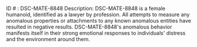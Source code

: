 ID # : DSC-MATE-8848
Description: DSC-MATE-8848 is a female humanoid, identified as a lawyer by profession. All attempts to measure any anomalous properties or attachments to any known anomalous entities have resulted in negative results. DSC-MATE-8848's anomalous behavior manifests itself in their strong emotional responses to individuals' distress and the environment around them.